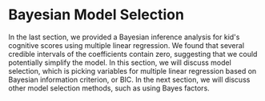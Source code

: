 # Bayesian Model Selection

In the last section, we provided a Bayesian inference analysis for kid's cognitive scores using multiple linear regression. We found that several credible intervals of the coefficients contain zero, suggesting that we could potentially simplify the model. In this section, we will discuss model selection, which is picking variables for multiple linear regression based on Bayesian information criterion, or BIC. In the next section, we will discuss other model selection methods, such as using Bayes factors.
